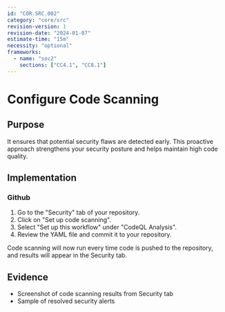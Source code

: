 ```yaml
---
id: "COR.SRC.002"
category: "core/src"
revision-version: 1
revision-date: "2024-01-07"
estimate-time: "15m"
necessity: "optional"
frameworks:
  - name: "soc2"
    sections: ["CC4.1", "CC8.1"]
---
```


# Configure Code Scanning

## Purpose

It ensures that potential security flaws are detected early. This proactive
approach strengthens your security posture and helps maintain high code quality.

## Implementation

### Github

1. Go to the "Security" tab of your repository.
2. Click on "Set up code scanning".
3. Select "Set up this workflow" under "CodeQL Analysis".
4. Review the YAML file and commit it to your repository.

Code scanning will now run every time code is pushed to the repository, and
results will appear in the Security tab.

## Evidence

- Screenshot of code scanning results from Security tab
- Sample of resolved security alerts
